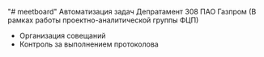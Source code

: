 "# meetboard" 
Автоматизация задач Депратамент 308 ПАО Газпром (В рамках работы проектно-аналитической группы ФЦП)
- Организация совещаний
- Контроль за выполнением протоколова

